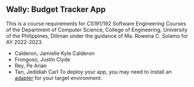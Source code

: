 ## Wally: Budget Tracker App

This is a course requirements for CS191/192 Software Engineering Courses of the Department of Computer Science, College of Engineering, University of the Philippines, Diliman under the guidance of Ma. Rowena C. Solamo for AY 2022-2023.

- Calderon, Jamielle Kyle Calderon 
- Frongoso, Justin Clyde 
- Rey, Pe Arian
- Tan, Jedidiah Carl  To deploy your app, you may need to install an [adapter](https://kit.svelte.dev/docs/adapters) for your target environment.
